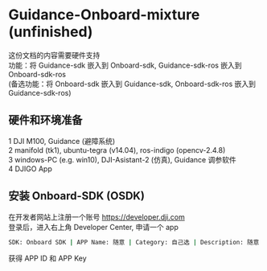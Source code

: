 # Guidance-Onboard-mixture (unfinished)
这份文档的内容需要硬件支持  
功能：将 Guidance-sdk 嵌入到 Onboard-sdk, Guidance-sdk-ros 嵌入到 Onboard-sdk-ros  
(备选功能：将 Onboard-sdk 嵌入到 Guidance-sdk, Onboard-sdk-ros 嵌入到 Guidance-sdk-ros)  
## 硬件和环境准备
1 DJI M100, Guidance (避障系统)  
2 manifold (tk1), ubuntu-tegra (v14.04), ros-indigo (opencv-2.4.8)  
3 windows-PC (e.g. win10), DJI-Asistant-2 (仿真), Guidance 调参软件  
4 DJIGO App  
## 安装 Onboard-SDK (OSDK)
在开发者网站上注册一个账号 https://developer.dji.com  
登录后，进入右上角 Developer Center, 申请一个 app  
```Bash
SDK: Onboard SDK | APP Name: 随意 | Category: 自己选 | Description: 随意
```
获得 APP ID 和 APP Key  
